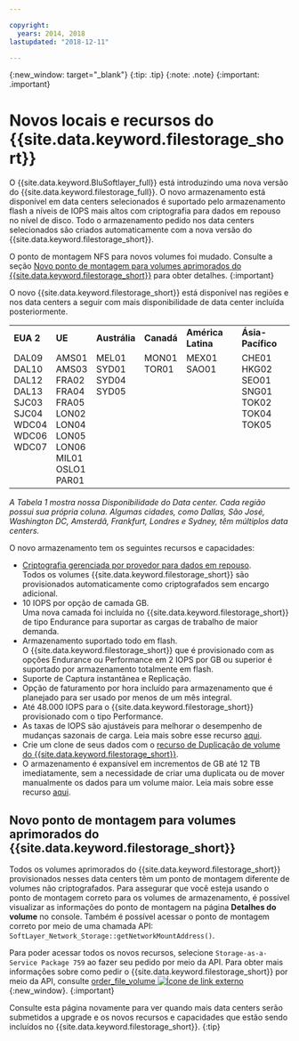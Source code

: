 ```yaml
---

copyright:
  years: 2014, 2018
lastupdated: "2018-12-11"

---
```

{:new_window: target="_blank"}
 {:tip: .tip}
 {:note: .note}
 {:important: .important}

# Novos locais e recursos do {{site.data.keyword.filestorage_short}}

O {{site.data.keyword.BluSoftlayer_full}} está introduzindo uma nova versão do
{{site.data.keyword.filestorage_full}}. O novo armazenamento está disponível em data centers selecionados é suportado pelo armazenamento flash a níveis de IOPS mais altos com criptografia para dados em repouso no nível de disco. Todo o armazenamento pedido nos data centers selecionados são criados automaticamente com a nova versão do {{site.data.keyword.filestorage_short}}.

O ponto de montagem NFS para novos volumes foi mudado. Consulte a seção [Novo ponto de montagem para volumes aprimorados do {{site.data.keyword.filestorage_short}}](#new-mount-point-for-enhanced-file-storage-volumes) para obter detalhes.
{:important}

O novo {{site.data.keyword.filestorage_short}} está disponível nas regiões e nos data centers a seguir com mais disponibilidade de data center incluída posteriormente.

<table role="presentation">
  <tr>
    <td><strong>EUA 2</strong></td>
    <td><strong>UE</strong></td>
    <td><strong>Austrália</strong></td>
    <td><strong>Canadá</strong></td>
    <td><strong>América Latina</strong></td>
    <td><strong>Ásia-Pacífico</strong></td>
  </tr>
  <tr>
    <td>DAL09<br />
	DAL10<br />
	DAL12<br />
	DAL13<br />
	SJC03<br />
        SJC04<br />
	WDC04<br />
	WDC06<br />
	WDC07<br />
	<br /><br /><br />
    </td>
    <td>AMS01<br />
        AMS03<br />
	FRA02<br />
	FRA04<br />
	FRA05<br />
	LON02<br />
	LON04<br />
	LON05<br />
	LON06<br />
	MIL01<br />
	OSLO1<br />
	PAR01<br />
    </td>
    <td>MEL01<br />
        SYD01<br />
        SYD04<br />
        SYD05<br /><br /><br /><br /><br /><br /><br /><br /><br />
    </td>
    <td>MON01<br />
        TOR01<br />
	<br /><br /><br /><br /><br /><br /><br /><br /><br /><br />
    </td>
    <td>MEX01<br />
        SAO01<br />
	<br /><br /><br /><br /><br /><br /><br /><br /><br /><br />
    </td>
    <td>CHE01<br />
        HKG02<br />
	SEO01<br />
	SNG01<br />
        TOK02<br />
	TOK04<br />
	TOK05<br />
	<br /><br /><br /><br /><br />
    </td>
  </tr>
</table>

*A Tabela 1 mostra nossa Disponibilidade do Data center. Cada região possui sua própria coluna. Algumas cidades, como Dallas, São José, Washington DC, Amsterdã, Frankfurt, Londres e Sydney, têm múltiplos data centers.*

O novo armazenamento tem os seguintes recursos e capacidades:

- [Criptografia gerenciada por provedor para dados em repouso](block-file-storage-encryption-rest.html). <br/> Todos os volumes {{site.data.keyword.filestorage_short}} são provisionados automaticamente como criptografados sem encargo adicional.
- 10 IOPS por opção de camada GB. <br/> Uma nova camada foi incluída no {{site.data.keyword.filestorage_short}} de tipo Endurance para suportar as cargas de trabalho de maior demanda.
- Armazenamento suportado todo em flash. <br/> O {{site.data.keyword.filestorage_short}} que é provisionado com as opções Endurance ou Performance em 2 IOPS por GB ou superior é suportado por armazenamento totalmente em flash.
- Suporte de Captura instantânea e Replicação.
- Opção de faturamento por hora incluído para armazenamento que é planejado para ser usado por menos de um mês integral.
- Até 48.000 IOPS para o {{site.data.keyword.filestorage_short}} provisionado com o tipo Performance.
- As taxas de IOPS são ajustáveis para melhorar o desempenho de mudanças sazonais de carga. Leia mais sobre esse recurso [aqui](adjustable-iops.html).
- Crie um clone de seus dados com o [recurso de Duplicação de volume do {{site.data.keyword.filestorage_short}}](how-to-create-duplicate-volume.html).
- O armazenamento é expansível em incrementos de GB até 12 TB imediatamente, sem a necessidade de criar uma duplicata ou de mover manualmente os dados para um volume maior. Leia mais sobre esse recurso [aqui](expandable_file_storage.html).

## Novo ponto de montagem para volumes aprimorados do {{site.data.keyword.filestorage_short}}

Todos os volumes aprimorados do {{site.data.keyword.filestorage_short}} provisionados nesses data centers têm um ponto de montagem diferente de volumes não criptografados. Para assegurar que você esteja usando o ponto de montagem correto para os volumes de armazenamento, é possível visualizar as informações do ponto de montagem na página **Detalhes do volume** no console. Também é possível acessar o ponto de montagem correto por meio de uma chamada API: `SoftLayer_Network_Storage::getNetworkMountAddress()`.

Para poder acessar todos os novos recursos, selecione `Storage-as-a-Service Package 759` ao fazer seu pedido por meio da API. Para obter mais informações sobre como pedir o {{site.data.keyword.filestorage_short}} por meio da API, consulte [order_file_volume ![Ícone de link externo](../../icons/launch-glyph.svg "Ícone de link externo")](https://softlayer-python.readthedocs.io/en/latest/api/managers/file.html#SoftLayer.managers.file.FileStorageManager.order_file_volume){:new_window}.
{:important}

Consulte esta página novamente para ver quando mais data centers serão submetidos a upgrade e os novos recursos e capacidades que estão sendo incluídos no {{site.data.keyword.filestorage_short}}.
{:tip}
